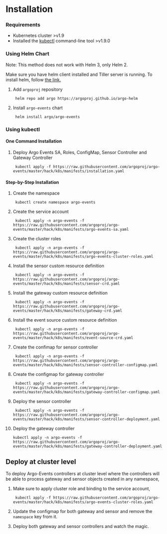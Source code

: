 # Installation

### Requirements
* Kubernetes cluster >v1.9
* Installed the [kubectl](https://kubernetes.io/docs/tasks/tools/install-kubectl/) command-line tool >v1.9.0

### Using Helm Chart

Note: This method does not work with Helm 3, only Helm 2.

Make sure you have helm client installed and Tiller server is running. To install helm, follow <a href="https://docs.helm.sh/using_helm/">the link.</a>

1. Add `argoproj` repository

        helm repo add argo https://argoproj.github.io/argo-helm

2. Install `argo-events` chart

        helm install argo/argo-events

### Using kubectl

#### One Command Installation

1. Deploy Argo Events SA, Roles, ConfigMap, Sensor Controller and Gateway Controller
   
        kubectl apply -f https://raw.githubusercontent.com/argoproj/argo-events/master/hack/k8s/manifests/installation.yaml

#### Step-by-Step Installation

1. Create the namespace

        kubectl create namespace argo-events

2. Create the service account
              
        kubectl apply -n argo-events -f https://raw.githubusercontent.com/argoproj/argo-events/master/hack/k8s/manifests/argo-events-sa.yaml
  
3. Create the cluster roles

        kubectl apply -n argo-events -f https://raw.githubusercontent.com/argoproj/argo-events/master/hack/k8s/manifests/argo-events-cluster-roles.yaml
        
4. Install the sensor custom resource definition

        kubectl apply -n argo-events -f https://raw.githubusercontent.com/argoproj/argo-events/master/hack/k8s/manifests/sensor-crd.yaml
    
5. Install the gateway custom resource definition

        kubectl apply -n argo-events -f https://raw.githubusercontent.com/argoproj/argo-events/master/hack/k8s/manifests/gateway-crd.yaml

6. Install the event source custom resource definition            

        kubectl apply -n argo-events -f https://raw.githubusercontent.com/argoproj/argo-events/master/hack/k8s/manifests/event-source-crd.yaml

7. Create the confimap for sensor controller
    
        kubectl apply -n argo-events -f https://raw.githubusercontent.com/argoproj/argo-events/master/hack/k8s/manifests/sensor-controller-configmap.yaml
    
8. Create the configmap for gateway controller

        kubectl apply -n argo-events -f https://raw.githubusercontent.com/argoproj/argo-events/master/hack/k8s/manifests/gateway-controller-configmap.yaml
    
9. Deploy the sensor controller

        kubectl apply -n argo-events -f https://raw.githubusercontent.com/argoproj/argo-events/master/hack/k8s/manifests/sensor-controller-deployment.yaml
    
10. Deploy the gateway controller

        kubectl apply -n argo-events -f https://raw.githubusercontent.com/argoproj/argo-events/master/hack/k8s/manifests/gateway-controller-deployment.yaml

## Deploy at cluster level
To deploy Argo-Events controllers at cluster level where the controllers will be 
able to process gateway and sensor objects created in any namespace,

1. Make sure to apply cluster role and binding to the service account,

        kubectl apply -f https://raw.githubusercontent.com/argoproj/argo-events/master/hack/k8s/manifests/argo-events-cluster-roles.yaml

2. Update the configmap for both gateway and sensor and remove the `namespace` key from it.

3. Deploy both gateway and sensor controllers and watch the magic.
